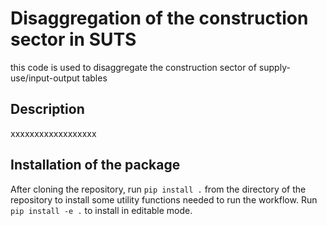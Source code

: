 # Disaggregation of the construction sector in SUTS

this code is used to disaggregate the construction sector of supply-use/input-output tables


## Description

xxxxxxxxxxxxxxxxxx

## Installation of the package

After cloning the repository, run `pip install .` from the directory of the repository to install some utility functions needed to run the workflow. Run `pip install -e .` to install in editable mode. 
